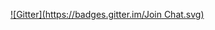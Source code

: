 
[![Gitter](https://badges.gitter.im/Join Chat.svg)](https://gitter.im/sakagg/codechef?utm_source=badge&utm_medium=badge&utm_campaign=pr-badge&utm_content=badge)